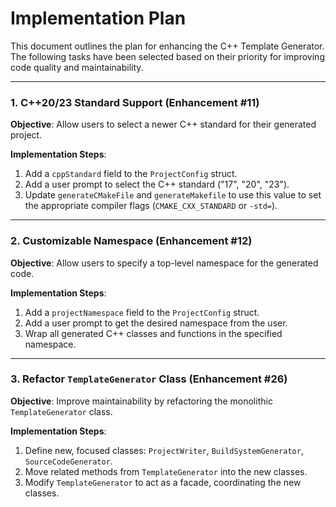 # Implementation Plan

This document outlines the plan for enhancing the C++ Template Generator. The following tasks have been selected based on their priority for improving code quality and maintainability.

---

### 1. C++20/23 Standard Support (Enhancement #11)

**Objective**: Allow users to select a newer C++ standard for their generated project.

**Implementation Steps**:
1.  Add a `cppStandard` field to the `ProjectConfig` struct.
2.  Add a user prompt to select the C++ standard ("17", "20", "23").
3.  Update `generateCMakeFile` and `generateMakefile` to use this value to set the appropriate compiler flags (`CMAKE_CXX_STANDARD` or `-std=`).

---

### 2. Customizable Namespace (Enhancement #12)

**Objective**: Allow users to specify a top-level namespace for the generated code.

**Implementation Steps**:
1.  Add a `projectNamespace` field to the `ProjectConfig` struct.
2.  Add a user prompt to get the desired namespace from the user.
3.  Wrap all generated C++ classes and functions in the specified namespace.

---

### 3. Refactor `TemplateGenerator` Class (Enhancement #26)

**Objective**: Improve maintainability by refactoring the monolithic `TemplateGenerator` class.

**Implementation Steps**:
1.  Define new, focused classes: `ProjectWriter`, `BuildSystemGenerator`, `SourceCodeGenerator`.
2.  Move related methods from `TemplateGenerator` into the new classes.
3.  Modify `TemplateGenerator` to act as a facade, coordinating the new classes.
